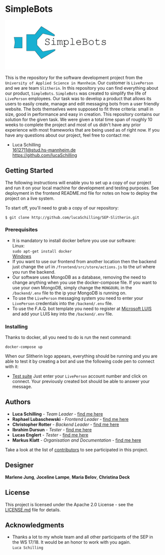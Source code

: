 # SimpleBots

![SimpleBots Logo](/logo.png)

This is the repository for the software development project from the `University of Applied Science in Mannheim`. Our customer is `LivePerson` and we are team `Slitherin`. In this repository you can find everything about our product, `SimpleBots`.
`SimpleBots` was created to simplify the life of `LivePerson` employees.
Our task was to develop a product that allows its users to easily create, manage and edit messaging bots from a user friendly website.
The bots themselves were supposed to fit three criteria: small in size, good in performance and easy in creation.
This repository contains our solution for the given task.
We were given a total time span of roughly 10 weeks to complete the project and most of us didn't have any prior experience with most frameworks that are being used as of right now.
If you have any questions about our project, feel free to contact me:   
* Luca Schilling   
<1612711@stud.hs-mannheim.de>  
<https://github.com/lucaSchilling>


## Getting Started

The following instructions will enable you to set up a copy of our project and run it on your local machine for development and testing purposes.
See deployment in the frontend README.md file for notes on how to deploy the project on a live system.

To start off, you'll need to grab a copy of our repository:
```
$ git clone http://github.com/lucaSchilling/SEP-Slitherin.git
```

### Prerequisites

* It is mandatory to install docker before you use our software:     
Linux:   
``
sudo apt-get install docker    
``     
[Windows](https://docs.docker.com/docker-for-windows/install/)      
* If you want to use our frontend from another location then the backend just change the url in `/frontend/src/store/actions.js` to the url where you run the backend.
* Our software uses MongoDB as a database, removing the need to change anything when you use the docker-compose file.
If you want to use your own MongoDB, simply change the `MONGOURL` in the `/backend/.env` file to the ip your MongoDB is running on.
* To use the `LivePerson` messaging system you need to enter your `LivePerson` credentials into the `/backend/.env` file.
* To use the F.A.Q. bot template you need to register at [Microsoft LUIS](https://www.luis.ai/) and add your LUIS key into the `/backend/.env` file.

### Installing

Thanks to docker, all you need to do is run the next command:
```
docker-compose up
```
When our Slitherin logo appears, everything should be running and you are able to test it by creating a bot and use the following code pen to connect with it:
* [Test suite](https://codepen.io/liveperson/full/xRzXXd/)
Just enter your `LivePerson` account number and click on connect. Your previously created bot should be able to answer your message.

## Authors

* **Luca Schilling** - *Team Leader* - [find me here](https://github.com/lucaSchilling)
* **Raphael Lubaschewski** - *Frontend Leader* - [find me here](https://github.com/Raphi1524694)
* **Christopher Rotter** - *Backend Leader* - [find me here](https://github.com/ChristopherRotter)
* **Ibrahim Dursun** - *Tester* - [find me here](https://github.com/ibdursun)
* **Lucas Englert** - *Tester* - [find me here](https://github.com/Lucas964)
* **Markus Klatt** - *Organisation and Documentation* - [find me here](https://github.com/TPEMarkus)

Take a look at the list of [contributors](https://github.com/lucaSchilling/SEP-Slitherin/contributors) to see participated in this project.

## Designer

**Marlene Jung**, **Joceline Lampe**, **Maria Belov**, **Christina Deck**

## License

This project is licensed under the Apache 2.0 License - see the [LICENSE.md](/LICENSE.md) file for details.

## Acknowledgments

* Thanks a lot to my whole team and all other participants of the SEP in the WS 17/18.
It would be an honor to work with you again.   
`Luca Schilling`
